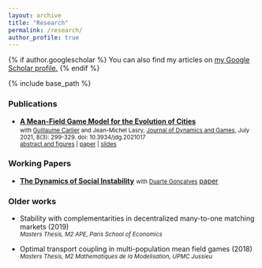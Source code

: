 ```yaml
---
layout: archive
title: "Research"
permalink: /research/
author_profile: true
---
```


{% if author.googlescholar %}
  You can also find my articles on <u><a href="{{author.googlescholar}}">my Google Scholar profile</a>.</u>
{% endif %}

{% include base_path %}



### Publications

* [**A Mean-Field Game Model for the Evolution of Cities**](http://cesarbarilla.github.io/files/mfg-cities.pdf)  
	<small> with [Guillaume Carlier](https://www.ceremade.dauphine.fr/~carlier/) and Jean-Michel Lasry, [Journal of Dynamics and Games](https://www.aimsciences.org/article/doi/10.3934/jdg.2021017), July  2021, 8(3): 299-329. doi: 10.3934/jdg.2021017  
	[abstract and figures](http://cesarbarilla.github.io/research/mfg-cities) | [paper](http://cesarbarilla.github.io/files/mfg-cities.pdf) | [slides](http://cesarbarilla.github.io/files/MFG-Cities_AMT20200922.pdf) </small>


<!-- Working Papers
---

{% for post in site.workingpapers reversed %}
  {% include archive-single.html %}
{% endfor %} -->


### Working Papers

* [**The Dynamics of Social Instability**](Barilla,%20Goncalves%20-%202022%20WP%20-%20The%20Dynamics%20of%20Social%20Instability.pdf)
	<small> with [Duarte Gonçalves](https://duartegoncalves.com) </small>
	[paper](Barilla,%20Goncalves%20-%202022%20WP%20-%20The%20Dynamics%20of%20Social%20Instability.pdf)

### Older works

* Stability with complementarities in decentralized many-to-one matching markets (2019)  
	<small> *Masters Thesis, M2 APE, Paris School of Economics* </small>

* Optimal transport coupling in multi-population mean field games (2018)  
	<small> *Masters Thesis, M2 Mathematiques de la Modelisation, UPMC Jussieu* </small>

